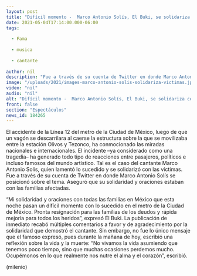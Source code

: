 ```yaml
---
layout: post
title: "Difícil momento -  Marco Antonio Solís, El Buki, se solidariza con víctimas del accidente en Línea 12 del Metro"
date: 2021-05-04T17:14:00.000-06:00
tags:
  
  - Fama
  
  - musica
  
  - cantante
  
author: nil
description: "Fue a través de su cuenta de Twitter en donde Marco Antonio Solís se posicionó sobre el tema. Aseguró que su solidaridad y oraciones estaban con las familias afectadas. "
image: "/uploads/2021/images-marco-antonio-solis-solidariza-victimas.jpg"
video: "nil"
audio: "nil"
alt: "Difícil momento -  Marco Antonio Solís, El Buki, se solidariza con víctimas del accidente en Línea 12 del Metro"
front: false
section: "Espectáculos"
news_id: 184265
---
```


El accidente de la Línea 12 del metro de la Ciudad de México, luego de que un vagón se descarrilara al caerse la estructura sobre la que se movilizaba entre la estación Olivos y Tezonco, ha conmocionado las miradas nacionales e internacionales. El incidente –ya considerado como una tragedia– ha generado todo tipo de reacciones entre pasajeros, políticos e incluso famosos del mundo artístico. Tal es el caso del cantante Marco Antonio Solís, quien lamentó lo sucedido y se solidarizó con las víctimas. Fue a través de su cuenta de Twitter en donde Marco Antonio Solís se posicionó sobre el tema. Aseguró que su solidaridad y oraciones estaban con las familias afectadas. 

“Mi solidaridad y oraciones con todas las familias en México que esta noche pasan un difícil momento con lo sucedido en el metro de la Ciudad de México. Pronta resignación para las familias de los deudos y rápida mejoría para todos los heridos”, expresó El Buki. 
La publicación de inmediato recabó múltiples comentarios a favor y de agradecimiento por la solidaridad que demostró el cantante. Sin embargo, no fue lo único mensaje que el famoso expresó, pues durante la mañana de hoy, escribió una reflexión sobre la vida y la muerte: “No vivamos la vida asumiendo que tenemos poco tiempo, sino que muchas ocasiones perdemos mucho. Ocupémonos en lo que realmente nos nutre el alma y el corazón”, escribió. 

(milenio)